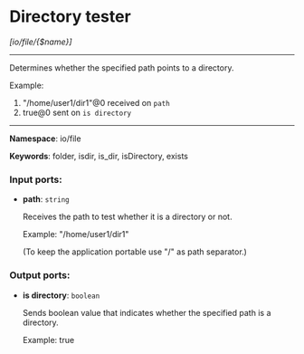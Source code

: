 # Directory tester

_[io/file/{$name}]_

---

Determines whether the specified path points to a directory.

Example:
1. "/home/user1/dir1"@0 received on `path`
2. true@0 sent on `is directory`

---

__Namespace__: io/file

__Keywords__: folder, isdir, is_dir, isDirectory, exists

### Input ports:

* __path__: ` string `

    Receives the path to test whether it is a directory or not.
    
    Example:
    "/home/user1/dir1"
    
    (To keep the application portable use "/" as path separator.)

### Output ports:

* __is directory__: ` boolean `

    Sends boolean value that indicates whether the specified path is a directory.
    
    Example:
    true

